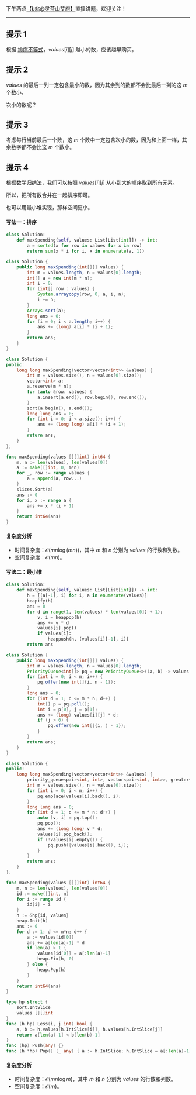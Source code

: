 下午两点[【b站@灵茶山艾府】](https://b23.tv/JMcHRRp)直播讲题，欢迎关注！

---

## 提示 1

根据 [排序不等式](https://baike.baidu.com/item/%E6%8E%92%E5%BA%8F%E4%B8%8D%E7%AD%89%E5%BC%8F/7775728)，$\textit{values}[i][j]$ 越小的数，应该越早购买。

## 提示 2

$\textit{values}$ 的最后一列一定包含最小的数，因为其余列的数都不会比最后一列的这 $m$ 个数小。

次小的数呢？

## 提示 3

考虑每行当前最后一个数，这 $m$ 个数中一定包含次小的数，因为和上面一样，其余数字都不会比这 $m$ 个数小。

## 提示 4

根据数学归纳法，我们可以按照 $\textit{values}[i][j]$ 从小到大的顺序取到所有元素。

所以，把所有数合并在一起排序即可。

也可以用最小堆实现，那样空间更小。

#### 写法一：排序

```py [sol-Python3]
class Solution:
    def maxSpending(self, values: List[List[int]]) -> int:
        a = sorted(x for row in values for x in row)
        return sum(x * i for i, x in enumerate(a, 1))
```

```java [sol-Java]
class Solution {
    public long maxSpending(int[][] values) {
        int m = values.length, n = values[0].length;
        int[] a = new int[m * n];
        int i = 0;
        for (int[] row : values) {
            System.arraycopy(row, 0, a, i, n);
            i += n;
        }
        Arrays.sort(a);
        long ans = 0;
        for (i = 0; i < a.length; i++) {
            ans += (long) a[i] * (i + 1);
        }
        return ans;
    }
}
```

```cpp [sol-C++]
class Solution {
public:
    long long maxSpending(vector<vector<int>> &values) {
        int m = values.size(), n = values[0].size();
        vector<int> a;
        a.reserve(m * n);
        for (auto &row: values) {
            a.insert(a.end(), row.begin(), row.end());
        }
        sort(a.begin(), a.end());
        long long ans = 0;
        for (int i = 0; i < a.size(); i++) {
            ans += (long long) a[i] * (i + 1);
        }
        return ans;
    }
};
```

```go [sol-Go]
func maxSpending(values [][]int) int64 {
	m, n := len(values), len(values[0])
	a := make([]int, 0, m*n)
	for _, row := range values {
		a = append(a, row...)
	}
	slices.Sort(a)
	ans := 0
	for i, x := range a {
		ans += x * (i + 1)
	}
	return int64(ans)
}
```

#### 复杂度分析

- 时间复杂度：$\mathcal{O}(mn\log (mn))$，其中 $m$ 和 $n$ 分别为 $\textit{values}$ 的行数和列数。
- 空间复杂度：$\mathcal{O}(mn)$。

#### 写法二：最小堆

```py [sol-Python3]
class Solution:
    def maxSpending(self, values: List[List[int]]) -> int:
        h = [(a[-1], i) for i, a in enumerate(values)]
        heapify(h)
        ans = 0
        for d in range(1, len(values) * len(values[0]) + 1):
            v, i = heappop(h)
            ans += v * d
            values[i].pop()
            if values[i]:
                heappush(h, (values[i][-1], i))
        return ans
```

```java [sol-Java]
class Solution {
    public long maxSpending(int[][] values) {
        int m = values.length, n = values[0].length;
        PriorityQueue<int[]> pq = new PriorityQueue<>((a, b) -> values[a[0]][a[1]] - values[b[0]][b[1]]);
        for (int i = 0; i < m; i++) {
            pq.offer(new int[]{i, n - 1});
        }
        long ans = 0;
        for (int d = 1; d <= m * n; d++) {
            int[] p = pq.poll();
            int i = p[0], j = p[1];
            ans += (long) values[i][j] * d;
            if (j > 0) {
                pq.offer(new int[]{i, j - 1});
            }
        }
        return ans;
    }
}
```

```cpp [sol-C++]
class Solution {
public:
    long long maxSpending(vector<vector<int>> &values) {
        priority_queue<pair<int, int>, vector<pair<int, int>>, greater<>> pq;
        int m = values.size(), n = values[0].size();
        for (int i = 0; i < m; i++) {
            pq.emplace(values[i].back(), i);
        }
        long long ans = 0;
        for (int d = 1; d <= m * n; d++) {
            auto [v, i] = pq.top();
            pq.pop();
            ans += (long long) v * d;
            values[i].pop_back();
            if (!values[i].empty()) {
                pq.push({values[i].back(), i});
            }
        }
        return ans;
    }
};
```

```go [sol-Go]
func maxSpending(values [][]int) int64 {
	m, n := len(values), len(values[0])
	id := make([]int, m)
	for i := range id {
		id[i] = i
	}
	h := &hp{id, values}
	heap.Init(h)
	ans := 0
	for d := 1; d <= m*n; d++ {
		a := values[id[0]]
		ans += a[len(a)-1] * d
		if len(a) > 1 {
			values[id[0]] = a[:len(a)-1]
			heap.Fix(h, 0)
		} else {
			heap.Pop(h)
		}
	}
	return int64(ans)
}

type hp struct {
	sort.IntSlice
	values [][]int
}
func (h hp) Less(i, j int) bool {
	a, b := h.values[h.IntSlice[i]], h.values[h.IntSlice[j]]
	return a[len(a)-1] < b[len(b)-1]
}
func (hp) Push(any) {}
func (h *hp) Pop() (_ any) { a := h.IntSlice; h.IntSlice = a[:len(a)-1]; return }
```

#### 复杂度分析

- 时间复杂度：$\mathcal{O}(mn\log m)$，其中 $m$ 和 $n$ 分别为 $\textit{values}$ 的行数和列数。
- 空间复杂度：$\mathcal{O}(m)$。

